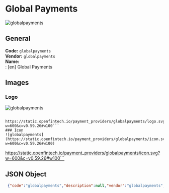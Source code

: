 # Global Payments 
![globalpayments](https://static.openfintech.io/payment_providers/globalpayments/logo.svg?w=600&c=v0.59.26#w100)  
## General 
**Code:** `globalpayments`  
**Vendor:** `globalpayments`  
**Name:**  
:	[en] Global Payments  
## Images 
### Logo 
![globalpayments](https://static.openfintech.io/payment_providers/globalpayments/logo.svg?w=600&c=v0.59.26#w100)  
```
 https://static.openfintech.io/payment_providers/globalpayments/logo.svg?w=600&c=v0.59.26#w100```  
### Icon 
![globalpayments](https://static.openfintech.io/payment_providers/globalpayments/icon.svg?w=600&c=v0.59.26#w100)  
```
 https://static.openfintech.io/payment_providers/globalpayments/icon.svg?w=600&c=v0.59.26#w100```  
## JSON Object 
```json
 {"code":"globalpayments","description":null,"vendor":"globalpayments","categories":null,"countries":null,"payment_method":null,"payout_method":null,"metadata":{"about_payments_code":"globalpayments"},"name":{"en":"Global Payments"}}```  
